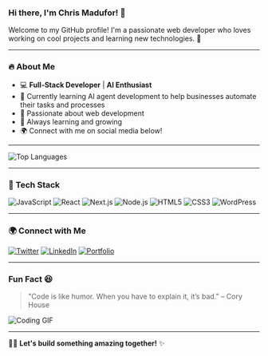### Hi there, I'm Chris Madufor! 👋

Welcome to my GitHub profile! I'm a passionate web developer who loves working on cool projects and learning new technologies. 🚀

---

### 🔥 About Me
- 💻 **Full-Stack Developer** | **AI Enthusiast**
- 🤖 Currently learning AI agent development to help businesses automate their tasks and processes
- 🚀 Passionate about web development
- 🎯 Always learning and growing
- 🌍 Connect with me on social media below!

---

![Top Languages](https://github-readme-stats.vercel.app/api/top-langs/?username=chrismadufor&layout=compact&theme=tokyonight)

---

### 🚀 Tech Stack
![JavaScript](https://img.shields.io/badge/JavaScript-F7DF1E?style=for-the-badge&logo=javascript&logoColor=black)
![React](https://img.shields.io/badge/React-61DAFB?style=for-the-badge&logo=react&logoColor=black)
![Next.js](https://img.shields.io/badge/Next.js-000000?style=for-the-badge&logo=nextdotjs&logoColor=white)
![Node.js](https://img.shields.io/badge/Node.js-339933?style=for-the-badge&logo=nodedotjs&logoColor=white)
![HTML5](https://img.shields.io/badge/HTML5-E34F26?style=for-the-badge&logo=html5&logoColor=white)
![CSS3](https://img.shields.io/badge/CSS3-1572B6?style=for-the-badge&logo=css3&logoColor=white)
![WordPress](https://img.shields.io/badge/WordPress-21759B?style=for-the-badge&logo=wordpress&logoColor=white)

---

### 🌍 Connect with Me
[![Twitter](https://img.shields.io/badge/Twitter-%231DA1F2.svg?style=for-the-badge&logo=Twitter&logoColor=white)](https://twitter.com/chrismadufor)
[![LinkedIn](https://img.shields.io/badge/LinkedIn-blue?style=for-the-badge&logo=Linkedin)](https://linkedin.com/in/chrismadufor)
[![Portfolio](https://img.shields.io/badge/Portfolio-%23171717.svg?style=for-the-badge&logo=Firefox&logoColor=white)](https://chrismadufor.vercel.app)

---

### Fun Fact 😆
> "Code is like humor. When you have to explain it, it’s bad." – Cory House

![Coding GIF](https://media.giphy.com/media/3o7abKhOpu0NwenH3O/giphy.gif)

---

👨‍💻 **Let's build something amazing together!** ✨
